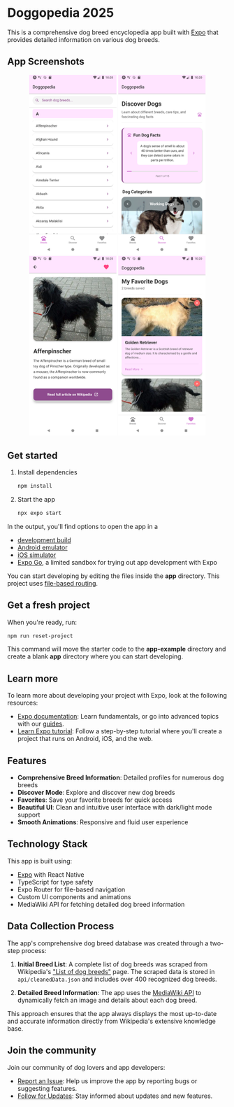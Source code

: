 # Doggopedia 2025

This is a comprehensive dog breed encyclopedia app built with [Expo](https://expo.dev) that provides detailed information on various dog breeds.

## App Screenshots

<div align="center">
  <img src="./assets/Google%20Play%20Store/home_screen.png" alt="Home Screen" width="200"/>
  <img src="./assets/Google%20Play%20Store/discover.png" alt="Discover" width="200"/>
  <img src="./assets/Google%20Play%20Store/dog_information.png" alt="Dog Information" width="200"/>
  <img src="./assets/Google%20Play%20Store/favorites.png" alt="Favorites" width="200"/>
</div>

## Get started

1. Install dependencies

   ```bash
   npm install
   ```

2. Start the app

   ```bash
   npx expo start
   ```

In the output, you'll find options to open the app in a

- [development build](https://docs.expo.dev/develop/development-builds/introduction/)
- [Android emulator](https://docs.expo.dev/workflow/android-studio-emulator/)
- [iOS simulator](https://docs.expo.dev/workflow/ios-simulator/)
- [Expo Go](https://expo.dev/go), a limited sandbox for trying out app development with Expo

You can start developing by editing the files inside the **app** directory. This project uses [file-based routing](https://docs.expo.dev/router/introduction).

## Get a fresh project

When you're ready, run:

```bash
npm run reset-project
```

This command will move the starter code to the **app-example** directory and create a blank **app** directory where you can start developing.

## Learn more

To learn more about developing your project with Expo, look at the following resources:

- [Expo documentation](https://docs.expo.dev/): Learn fundamentals, or go into advanced topics with our [guides](https://docs.expo.dev/guides).
- [Learn Expo tutorial](https://docs.expo.dev/tutorial/introduction/): Follow a step-by-step tutorial where you'll create a project that runs on Android, iOS, and the web.

## Features

- **Comprehensive Breed Information**: Detailed profiles for numerous dog breeds
- **Discover Mode**: Explore and discover new dog breeds
- **Favorites**: Save your favorite breeds for quick access
- **Beautiful UI**: Clean and intuitive user interface with dark/light mode support
- **Smooth Animations**: Responsive and fluid user experience

## Technology Stack

This app is built using:

- [Expo](https://expo.dev) with React Native
- TypeScript for type safety
- Expo Router for file-based navigation
- Custom UI components and animations
- MediaWiki API for fetching detailed dog breed information

## Data Collection Process

The app's comprehensive dog breed database was created through a two-step process:

1. **Initial Breed List**: A complete list of dog breeds was scraped from Wikipedia's ["List of dog breeds"](https://en.wikipedia.org/wiki/List_of_dog_breeds) page. The scraped data is stored in `api/cleanedData.json` and includes over 400 recognized dog breeds.

2. **Detailed Breed Information**: The app uses the [MediaWiki API](https://www.mediawiki.org/wiki/API:Main_page) to dynamically fetch an image and details about each dog breed.

This approach ensures that the app always displays the most up-to-date and accurate information directly from Wikipedia's extensive knowledge base.

## Join the community

Join our community of dog lovers and app developers:

- [Report an Issue](https://github.com/yangliudev/doggopedia2025/issues): Help us improve the app by reporting bugs or suggesting features.
- [Follow for Updates](https://github.com/yangliudev): Stay informed about updates and new features.
